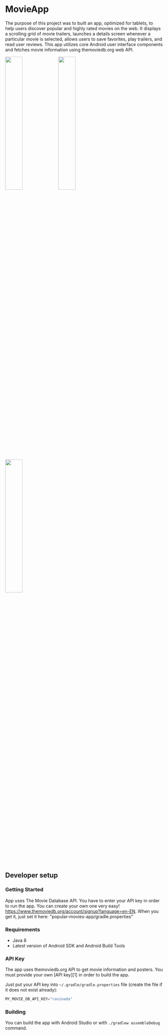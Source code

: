 # MovieApp
The purpose of this project was to built an app, optimized for tablets, to help users discover popular and highly rated movies on the web. It displays a scrolling grid of movie trailers, launches a details screen whenever a particular movie is selected, allows users to save favorites, play trailers, and read user reviews. This app utilizes core Android user interface components and fetches movie information using themoviedb.org web API.
 
 <img width="33%" src="https://user-images.githubusercontent.com/49580276/83109726-83f14600-a0df-11ea-842b-866e6b9c30b3.png" />          <img width="33%" src="https://user-images.githubusercontent.com/49580276/83109752-90759e80-a0df-11ea-9c74-e279a9d17b97.png" />            <img width="33%" src="https://user-images.githubusercontent.com/49580276/83109765-97041600-a0df-11ea-82f2-f302c58c5aaa.png" />
 
 Developer setup
---------------

### Getting Started

App uses The Movie Database API. You have to enter your API key in order to run the app. You can create your own one very easy! https://www.themoviedb.org/account/signup?language=en-EN. When you get it, just set it here:  "popular-movies-app/gradle.properties"

### Requirements

- Java 8
- Latest version of Android SDK and Android Build Tools

### API Key

The app uses themoviedb.org API to get movie information and posters. You must provide your own [API key][1] in order to build the app.

Just put your API key into `~/.gradle/gradle.properties` file (create the file if it does not exist already):

```gradle
MY_MOVIE_DB_API_KEY="ravinada"
```

### Building

You can build the app with Android Studio or with `./gradlew assembleDebug` command.

